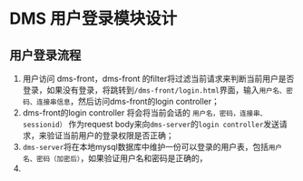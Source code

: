 # DMS 用户登录模块设计

## 用户登录流程

1. 用户访问 dms-front，dms-front 的filter将过滤当前请求来判断当前用户是否登录，如果没有登录，将跳转到`/dms-front/login.html`界面，输入`用户名、密码、连接串信息`，然后访问dms-front的login controller；
2. dms-front的login controller 将会将当前会话的 `用户名，密码，连接串、sessionid）` 作为request body来向`dms-server`的`login controller`发送请求，来验证当前用户的登录权限是否正确；
3. `dms-server`将在本地mysql数据库中维护一份可以登录的用户表，包括`用户名、密码（加密后）`，如果验证用户名和密码是正确的，
4. ​